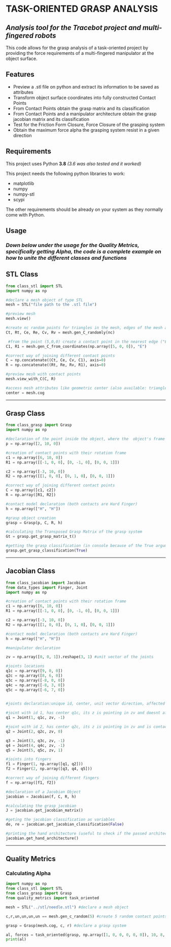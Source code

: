 # TASK-ORIENTED GRASP ANALYSIS

## _Analysis tool for the Tracebot project and multi-fingered robots_

This code allows for the grasp analysis of a task-oriented project by providing the force requirements of a multi-fingered manipulator at the object surface.

## Features

- Preview a .stl file on python and extract its information to be saved as attributes
- Transform object surface coordinates into fully constructed Contact Points
- From Contact Points obtain the grasp matrix and its classification
- From Contact Points and a manipulator architecture obtain the grasp jacobian matrix and its classification
- Test for the Friction Form Closure, Force Closure of the grasping system
- Obtain the maximum force alpha the grasping system resist in a given direction

## Requirements

This project uses Python **3.8** *(3.6 was also tested and it worked)*

This project needs the following python libraries to work:

- matplotlib
- numpy
- numpy-stl
- scypi

The other requirements should be already on your system as they normally come with Python.

## **Usage**

### _Down below under the usage for the Quality Metrics, specifically getting Alpha, the code is a complete example on how to unite the different classes and functions_

## STL Class

```python
from class_stl import STL
import numpy as np

#declare a mesh object of type STL
mesh = STL("file path to the .stl file") 

#preview mesh
mesh.view() 

#create nc random points for triangles in the mesh, edges of the mesh and points of the mesh (resp) for a total of 3 x nc
Ct, Rt, Ce, Re, Cv, Rv = mesh.gen_C_randomly(nc) 

 #from the point (5,0,0) create a contact point in the nearest edge ("E")
C1, R1 = mesh.gen_C_from_coordinates(np.array([5, 0, 0]), "E")

#correct way of joining different contact points
C = np.concatenate((Ct, Ce, Cv, C1), axis=0) 
R = np.concatenate((Rt, Re, Rv, R1), axis=0)

#preview mesh with contact points
mesh.view_with_C(C, R)

#access mesh attributes like geometric center (also available: triangles, edges and vertices)
center = mesh.cog 
```

---

## Grasp Class

```python
from class_grasp import Grasp
import numpy as np

#declaration of the point inside the object, where the  object's frame is located
p = np.array([2, 10, 0]) 

#creation of contact points with their rotation frame
c1 = np.array([6, 10, 0])
R1 = np.array([[-1, 0, 0], [0, -1, 0], [0, 0, 1]])

c2 = np.array([-3, 10, 0])
R2 = np.array([[1, 0, 0], [0, 1, 0], [0, 0, 1]])

#correct way of joining different contact points
C = np.array([c1, c2])
R = np.array([R1, R2])

#contact model declaration (both contacts are Hard Finger)
h = np.array(["H", "H"])

#grasp object creation
grasp = Grasp(p, C, R, h)

#calculating the Transposed Grasp Matrix of the grasp system
Gt = grasp.get_grasp_matrix_t()

#getting the grasp classification (in console because of the True argument passed)
grasp.get_grasp_classification(True)
```

---

## Jacobian Class

```python
from class_jacobian import Jacobian
from data_types import Finger, Joint
import numpy as np

#creation of contact points with their rotation frame
c1 = np.array([6, 10, 0])
R1 = np.array([[-1, 0, 0], [0, -1, 0], [0, 0, 1]])

c2 = np.array([-3, 10, 0])
R2 = np.array([[1, 0, 0], [0, 1, 0], [0, 0, 1]])

#contact model declaration (both contacts are Hard Finger)
h = np.array(["H", "H"])

#manipulator declaration

zv = np.array([0, 0, 1]).reshape(3, 1) #unit vector of the joints

#joints locations
q1c = np.array([9, 0, 0])
q2c = np.array([8, 6, 0])
q3c = np.array([-8, 0, 0])
q4c = np.array([-8, 3, 0])
q5c = np.array([-6, 7, 0])

 
#joints declaration:unique id, center, unit vector direction, affected contact index

#joint with id 1, has center q1c, its z is pointing in zv and doesnt affect any contact point.
q1 = Joint(1, q1c, zv, -1)

#joint with id 2, has center q2c, its z is pointing in zv and is contacting the object at the contact point with index 0.
q2 = Joint(2, q2c, zv, 0)

q3 = Joint(3, q3c, zv, -1)
q4 = Joint(4, q4c, zv, -1)
q5 = Joint(5, q5c, zv, 1)

#joints into fingers
f1 = Finger(1, np.array([q1, q2]))
f2 = Finger(2, np.array([q3, q4, q5]))

#correct way of joining different fingers
f = np.array([f1, f2])

#declaration of a Jacobian Object
jacobian = Jacobian(f, C, R, h)

#calculating the grasp jacobian
J = jacobian.get_jacobian_matrix()

#geting the jacobian classification as variables
de, re = jacobian.get_jacobian_classification(False)

#printing the hand architecture (useful to check if the passed architecture is the same as the one intended or for randomly generated manipulators)
jacobian.get_hand_architecture()
```

---

## Quality Metrics

### Calculating Alpha

```python
import numpy as np
from class_stl import STL
from class_grasp import Grasp
from quality_metrics import task_oriented

mesh = STL("../stl/needle.stl") #declare a mesh object

c,r,un,un,un,un == mesh.gen_c_random(5) #create 5 random contact points and save only the ones located at triangles of the mesh

grasp = Grasp(mesh.cog, c, r) #declare a grasp system

al, forces = task_oriented(grasp, np.array([1, 0, 0, 0, 0, 0]), 10, 8, 0.3) #test the grasp system in the positive X direction, with a manipulator maximum force of 10N, 8 faces for the friction cones and a coefficient of friction of 0.3
print(al)
```
